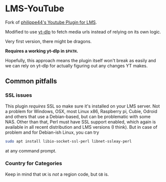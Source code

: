 # LMS-YouTube

Fork of [philippe44's Youtube Plugin for LMS](https://github.com/philippe44/LMS-YouTube).

Modified to use [yt-dlp](https://github.com/yt-dlp/yt-dlp) to fetch media urls instead of relying on its own logic.

Very first version, there might be dragons.

**Requires a working yt-dlp in `$PATH`.**

Hopefully, this approach means the plugin itself won't break as easily and we can rely on yt-dlp for actually figuring out any changes YT makes.

## Common pitfalls

### SSL issues

This plugin *requires* SSL so make sure it's installed on your LMS server. Not a problem for Windows, OSX, most Linux x86, Raspberry pi, Cubie, Odroid and others that use a Debian-based, but can be problematic with some NAS.
Other than that, Perl must have SSL support enabled, which again is available in all recent distribution and LMS versions (I think). But in case of problem and for Debian-ish Linux, you can try

```bash
sudo apt install libio-socket-ssl-perl libnet-ssleay-perl
```

at any command prompt.

### Country for Categories

Keep in mind that `UK` is *not* a region code, but `GB` is.
